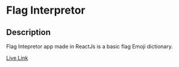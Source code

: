 # Flag Interpretor

## Description

Flag Intepretor app made in ReactJs is a basic flag Emoji dictionary.

[Live Link](https://flaginteoretorapp.netlify.app/)
